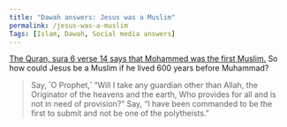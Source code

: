 ```yaml
---
title: "Dawah answers: Jesus was a Muslim"
permalink: /jesus-was-a-muslim
Tags: [Islam, Dawah, Social media answers]
---
```


[The Quran, sura 6 verse 14 says that Mohammed was the first Muslim.](https://quran.com/6/14) So how could Jesus be a Muslim if he lived 600 years before Muhammad?

> Say, ˹O Prophet,˺ “Will I take any guardian other than Allah, the Originator of the heavens and the earth, Who provides for all and is not in need of provision?” Say, “I have been commanded to be the first to submit and not be one of the polytheists.”
